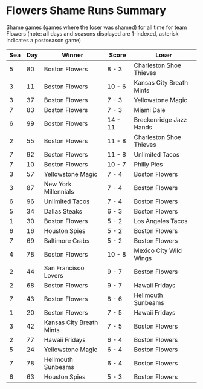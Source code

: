 # Flowers Shame Runs Summary



Shame games (games where the loser was shamed) for all time for team Flowers (note: all days and seasons displayed are 1-indexed, asterisk indicates a postseason game)


| Sea | Day | Winner | Score | Loser | 
| ------ |------ |------ |------ |------ |
| 5 | 80 | Boston Flowers | 8 - 3 | Charleston Shoe Thieves | 
| 3 | 11 | Boston Flowers | 10 - 6 | Kansas City Breath Mints | 
| 3 | 37 | Boston Flowers | 7 - 3 | Yellowstone Magic | 
| 7 | 83 | Boston Flowers | 7 - 3 | Miami Dale | 
| 6 | 99 | Boston Flowers | 14 - 11 | Breckenridge Jazz Hands | 
| 2 | 55 | Boston Flowers | 11 - 8 | Charleston Shoe Thieves | 
| 7 | 92 | Boston Flowers | 11 - 8 | Unlimited Tacos | 
| 7 | 10 | Boston Flowers | 10 - 7 | Philly Pies | 
| 3 | 57 | Yellowstone Magic | 7 - 4 | Boston Flowers | 
| 3 | 87 | New York Millennials | 7 - 4 | Boston Flowers | 
| 6 | 96 | Unlimited Tacos | 7 - 4 | Boston Flowers | 
| 5 | 34 | Dallas Steaks | 6 - 3 | Boston Flowers | 
| 1 | 30 | Boston Flowers | 5 - 2 | Los Angeles Tacos | 
| 6 | 16 | Houston Spies | 5 - 2 | Boston Flowers | 
| 7 | 69 | Baltimore Crabs | 5 - 2 | Boston Flowers | 
| 4 | 78 | Boston Flowers | 10 - 8 | Mexico City Wild Wings | 
| 2 | 44 | San Francisco Lovers | 9 - 7 | Boston Flowers | 
| 2 | 68 | Boston Flowers | 9 - 7 | Hawaii Fridays | 
| 7 | 43 | Boston Flowers | 8 - 6 | Hellmouth Sunbeams | 
| 1 | 20 | Boston Flowers | 7 - 5 | Hawaii Fridays | 
| 3 | 42 | Kansas City Breath Mints | 7 - 5 | Boston Flowers | 
| 2 | 77 | Hawaii Fridays | 6 - 4 | Boston Flowers | 
| 5 | 24 | Yellowstone Magic | 6 - 4 | Boston Flowers | 
| 7 | 78 | Hellmouth Sunbeams | 6 - 4 | Boston Flowers | 
| 6 | 63 | Houston Spies | 5 - 3 | Boston Flowers | 



